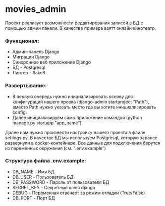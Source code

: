 # movies_admin

Проект реализует возможности редактирования записей в БД с помощью админ панели.
В качестве примера взятт онлайн кинотеатр.

### Функционал:
- Админ-панель Django
- Миграции Django
- Синхронное веб приложение Django
- БД - Postgresql
- Линтер - flake8

### Развертывание:
- В первую очередь нужно инициализировать основу для конфигураций нашего проека (django-admin startproject "Path"),
 вместо Path нужно указать место где вы хотите инициализировать config.
- Далее инициализируем само приложение командой (python manage.py startapp "app_name")

Далее нам нужно произвести настройку нашего проекта в файле settings.py. В качестве БД мы используем Postgresql, которую
заранее развернули в docker-контейнере. Все данные для подключения берутся из переменных окружения (см. ".env.example")

### Структура файла .env.example:
- DB_NAME - Имя БД
- DB_USER - Пользователь БД
- DB_PASSWORD - Пароль от пользователя БД
- SECRET_KEY - Секретный ключ django
- DEBUG - Переменная отвечает за режим отладки (True/False)
- DB_PORT - Порт БД




